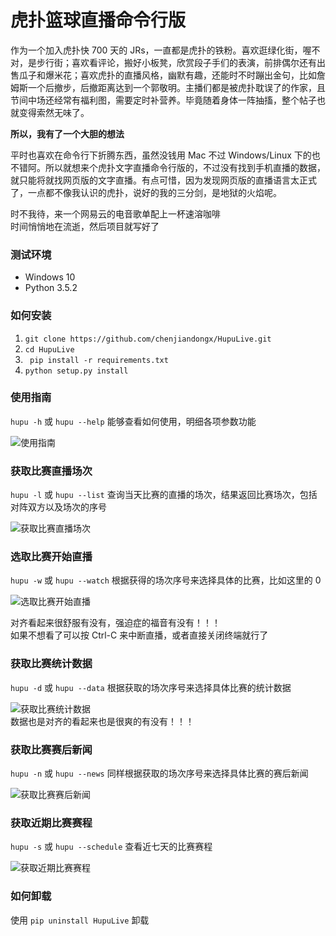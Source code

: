 # 虎扑篮球直播命令行版  

作为一个加入虎扑快 700 天的 JRs，一直都是虎扑的铁粉。喜欢逛绿化街，喔不对，是步行街；喜欢看评论，搬好小板凳，欣赏段子手们的表演，前排偶尔还有出售瓜子和爆米花；喜欢虎扑的直播风格，幽默有趣，还能时不时蹦出金句，比如詹姆斯一个后撤步，后撤距离达到一个郭敬明。主播们都是被虎扑耽误了的作家，且节间中场还经常有福利图，需要定时补营养。毕竟随着身体一阵抽搐，整个帖子也就变得索然无味了。

**所以，我有了一个大胆的想法**  

平时也喜欢在命令行下折腾东西，虽然没钱用 Mac 不过 Windows/Linux 下的也不错阿。所以就想来个虎扑文字直播命令行版的，不过没有找到手机直播的数据，就只能将就找网页版的文字直播。有点可惜，因为发现网页版的直播语言太正式了，一点都不像我认识的虎扑，说好的我的三分剑，是地狱的火焰呢。 

时不我待，来一个网易云的电音歌单配上一杯速溶咖啡  
时间悄悄地在流逝，然后项目就写好了  

### 测试环境
* Windows 10
* Python 3.5.2

### 如何安装
1. ``` git clone https://github.com/chenjiandongx/HupuLive.git ```
2. ``` cd HupuLive ```  
3. ``` pip install -r requirements.txt```
3. ``` python setup.py install ```  

### 使用指南  
```hupu -h``` 或 ```hupu --help``` 能够查看如何使用，明细各项参数功能  

![使用指南](https://github.com/chenjiandongx/HupuLive/blob/master/images/hupu-0.gif)  

### 获取比赛直播场次  
```hupu -l``` 或 ```hupu --list``` 查询当天比赛的直播的场次，结果返回比赛场次，包括对阵双方以及场次的序号  

![获取比赛直播场次](https://github.com/chenjiandongx/HupuLive/blob/master/images/hupu-2.gif)  

### 选取比赛开始直播  
```hupu -w``` 或 ```hupu --watch``` 根据获得的场次序号来选择具体的比赛，比如这里的 0  

![选取比赛开始直播](https://github.com/chenjiandongx/HupuLive/blob/master/images/hupu-3.gif)  

对齐看起来很舒服有没有，强迫症的福音有没有！！！  
如果不想看了可以按 Ctrl-C 来中断直播，或者直接关闭终端就行了  

### 获取比赛统计数据  
```hupu -d``` 或 ```hupu --data``` 根据获取的场次序号来选择具体比赛的统计数据  

![获取比赛统计数据](https://github.com/chenjiandongx/HupuLive/blob/master/images/hupu-4.gif)  
数据也是对齐的看起来也是很爽的有没有！！！  

### 获取比赛赛后新闻
```hupu -n``` 或 ```hupu --news``` 同样根据获取的场次序号来选择具体比赛的赛后新闻  

![获取比赛赛后新闻](https://github.com/chenjiandongx/HupuLive/blob/master/images/hupu-5.gif)  

### 获取近期比赛赛程
```hupu -s``` 或 ```hupu --schedule``` 查看近七天的比赛赛程  

![获取近期比赛赛程](https://github.com/chenjiandongx/HupuLive/blob/master/images/hupu-1.gif)

### 如何卸载
使用 ```pip uninstall HupuLive``` 卸载
